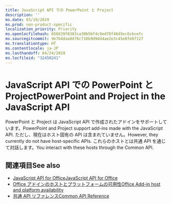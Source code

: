 ```yaml
---
title: JavaScript API での PowerPoint と Project
description: ''
ms.date: 03/19/2019
ms.prod: non-product-specific
localization_priority: Priority
ms.openlocfilehash: 656639f8383ca30b5bf4c9ed78f46d3ec6cbcefc
ms.sourcegitcommit: 9e7b4daa8d76c710b9d9dd4ae2e3c45e8fe07127
ms.translationtype: HT
ms.contentlocale: ja-JP
ms.lasthandoff: 04/24/2019
ms.locfileid: "32450241"
---
```

# <a name="powerpoint-and-project-in-the-javascript-api"></a><span data-ttu-id="3cbdc-102">JavaScript API での PowerPoint と Project</span><span class="sxs-lookup"><span data-stu-id="3cbdc-102">PowerPoint and Project in the JavaScript API</span></span>

<span data-ttu-id="3cbdc-103">PowerPoint と Project は JavaScript API で作成されたアドインをサポートしています。</span><span class="sxs-lookup"><span data-stu-id="3cbdc-103">PowerPoint and Project support add-ins made with the JavaScript API.</span></span> <span data-ttu-id="3cbdc-104">ただし、現在はホスト固有の API は含まれていません。</span><span class="sxs-lookup"><span data-stu-id="3cbdc-104">However, they currently do not have host-specific APIs.</span></span> <span data-ttu-id="3cbdc-105">これらのホストとは共通 API を通じて対話します。</span><span class="sxs-lookup"><span data-stu-id="3cbdc-105">You interact with these hosts through the Common API.</span></span> 

## <a name="see-also"></a><span data-ttu-id="3cbdc-106">関連項目</span><span class="sxs-lookup"><span data-stu-id="3cbdc-106">See also</span></span>

- [<span data-ttu-id="3cbdc-107">JavaScript API for Office</span><span class="sxs-lookup"><span data-stu-id="3cbdc-107">JavaScript API for Office</span></span>](/office/dev/add-ins/reference/javascript-api-for-office)
- [<span data-ttu-id="3cbdc-108">Office アドインのホストとプラットフォームの可用性</span><span class="sxs-lookup"><span data-stu-id="3cbdc-108">Office Add-in host and platform availability</span></span>](/office/dev/add-ins/overview/office-add-in-availability)
- [<span data-ttu-id="3cbdc-109">共通 API リファレンス</span><span class="sxs-lookup"><span data-stu-id="3cbdc-109">Common API Reference</span></span>](/javascript/api/overview/office)